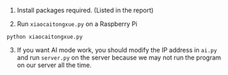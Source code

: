 1. Install packages required. (Listed in the report)

2. Run `xiaocaitongxue.py` on a Raspberry Pi

```
python xiaocaitongxue.py
```

3. If you want AI mode work, you should modify the IP address in `ai.py` and run `server.py` on the server because we may not run the program on our server all the time.